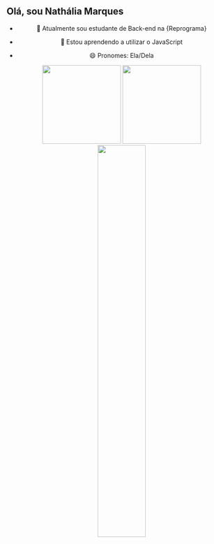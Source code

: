 ## Olá, sou Nathália Marques
<div align="center">
  
- 🔭 Atualmente sou estudante de Back-end na {Reprograma}
- 🌱 Estou aprendendo a utilizar o JavaScript
- 😄 Pronomes: Ela/Dela

  <img height="180em" src="https://github-readme-stats.vercel.app/api?username=nathaalua&show_icons=true&theme=dark&include_all_commits=true&count_private=true"/>
  <img height="180em" src="https://github-readme-stats.vercel.app/api/top-langs/?username=nathaalua&layout=compact&langs_count=7&theme=dark"/>
  <img width="48%" src="link">
</div>

